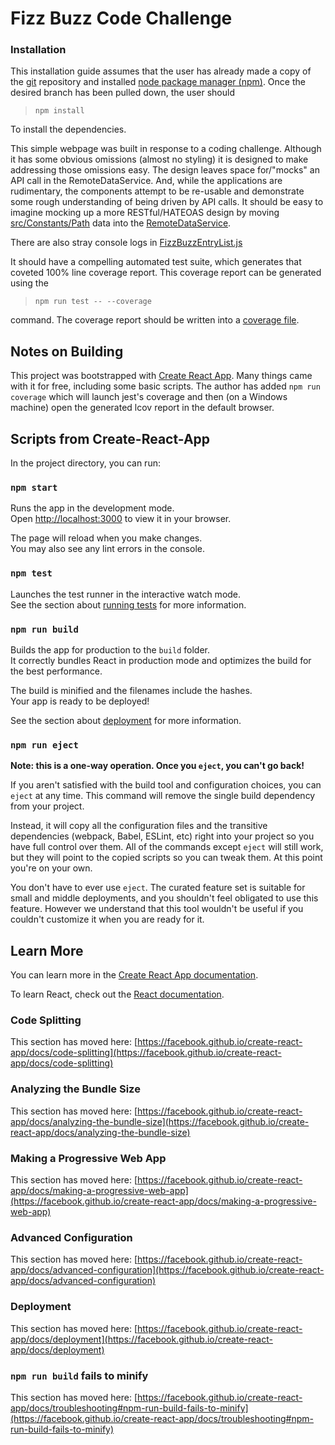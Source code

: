 # Fizz Buzz Code Challenge  

### Installation  
This installation guide assumes that the user has already made a copy of the [git](https://git-scm.com/) repository and installed [node package manager (npm)](https://www.npmjs.com/). Once the desired branch has been pulled down, the user should  
>`npm install`  
  
  To install the dependencies.

This simple webpage was built in response to a coding challenge. Although it has some obvious omissions (almost no styling) it is designed to make addressing those omissions easy. The design leaves space for/"mocks" an API call in the RemoteDataService. And, while the applications are rudimentary, the components attempt to be re-usable and demonstrate some rough understanding of being driven by API calls. It should be easy to imagine mocking up a more RESTful/HATEOAS design by moving [src/Constants/Path](./src/Constants/Path.js) data into the [RemoteDataService](./src/RemoteDataService/RemoteDataService.js).

There are also stray console logs in [FizzBuzzEntryList.js](./src/FizzBuzzEntryList/FizzBuzzEntryList.js)

It should have a compelling automated test suite, which generates that coveted 100% line coverage report. This coverage report can be generated using the 
> `npm run test -- --coverage`  

command. The coverage report should be written into a [coverage file](./coverage/lcov-report/index.html).

## Notes on Building  

This project was bootstrapped with [Create React App](https://github.com/facebook/create-react-app). Many things came with it for free, including some basic scripts. The author has added `npm run coverage` which will launch jest's coverage and then (on a Windows machine) open the generated lcov report in the default browser.

## Scripts from Create-React-App

In the project directory, you can run:

### `npm start`

Runs the app in the development mode.\
Open [http://localhost:3000](http://localhost:3000) to view it in your browser.

The page will reload when you make changes.\
You may also see any lint errors in the console.

### `npm test`

Launches the test runner in the interactive watch mode.\
See the section about [running tests](https://facebook.github.io/create-react-app/docs/running-tests) for more information.

### `npm run build`

Builds the app for production to the `build` folder.\
It correctly bundles React in production mode and optimizes the build for the best performance.

The build is minified and the filenames include the hashes.\
Your app is ready to be deployed!

See the section about [deployment](https://facebook.github.io/create-react-app/docs/deployment) for more information.

### `npm run eject`

**Note: this is a one-way operation. Once you `eject`, you can't go back!**

If you aren't satisfied with the build tool and configuration choices, you can `eject` at any time. This command will remove the single build dependency from your project.

Instead, it will copy all the configuration files and the transitive dependencies (webpack, Babel, ESLint, etc) right into your project so you have full control over them. All of the commands except `eject` will still work, but they will point to the copied scripts so you can tweak them. At this point you're on your own.

You don't have to ever use `eject`. The curated feature set is suitable for small and middle deployments, and you shouldn't feel obligated to use this feature. However we understand that this tool wouldn't be useful if you couldn't customize it when you are ready for it.

## Learn More

You can learn more in the [Create React App documentation](https://facebook.github.io/create-react-app/docs/getting-started).

To learn React, check out the [React documentation](https://reactjs.org/).

### Code Splitting

This section has moved here: [https://facebook.github.io/create-react-app/docs/code-splitting](https://facebook.github.io/create-react-app/docs/code-splitting)

### Analyzing the Bundle Size

This section has moved here: [https://facebook.github.io/create-react-app/docs/analyzing-the-bundle-size](https://facebook.github.io/create-react-app/docs/analyzing-the-bundle-size)

### Making a Progressive Web App

This section has moved here: [https://facebook.github.io/create-react-app/docs/making-a-progressive-web-app](https://facebook.github.io/create-react-app/docs/making-a-progressive-web-app)

### Advanced Configuration

This section has moved here: [https://facebook.github.io/create-react-app/docs/advanced-configuration](https://facebook.github.io/create-react-app/docs/advanced-configuration)

### Deployment

This section has moved here: [https://facebook.github.io/create-react-app/docs/deployment](https://facebook.github.io/create-react-app/docs/deployment)

### `npm run build` fails to minify

This section has moved here: [https://facebook.github.io/create-react-app/docs/troubleshooting#npm-run-build-fails-to-minify](https://facebook.github.io/create-react-app/docs/troubleshooting#npm-run-build-fails-to-minify)
